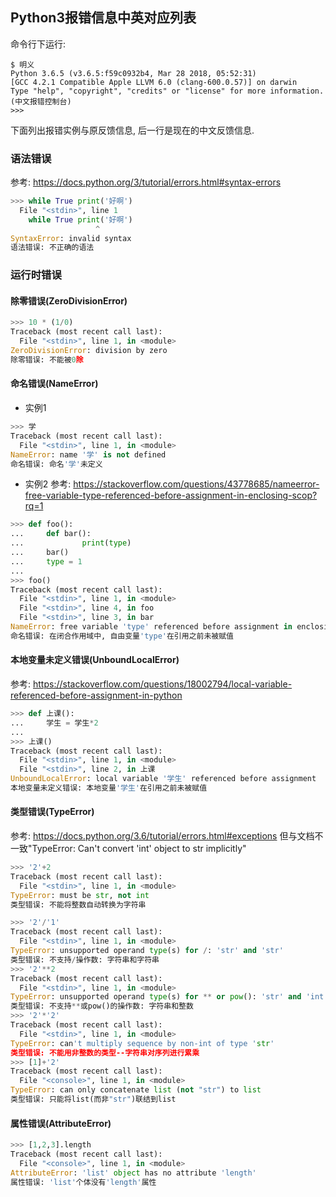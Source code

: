 ## Python3报错信息中英对应列表

命令行下运行:
```
$ 明义
Python 3.6.5 (v3.6.5:f59c0932b4, Mar 28 2018, 05:52:31) 
[GCC 4.2.1 Compatible Apple LLVM 6.0 (clang-600.0.57)] on darwin
Type "help", "copyright", "credits" or "license" for more information.
(中文报错控制台)
>>> 
```

下面列出报错实例与原反馈信息, 后一行是现在的中文反馈信息.

### 语法错误
参考: https://docs.python.org/3/tutorial/errors.html#syntax-errors
```python
>>> while True print('好啊')
  File "<stdin>", line 1
    while True print('好啊')
                   ^
SyntaxError: invalid syntax
语法错误: 不正确的语法
```

### 运行时错误

#### 除零错误(ZeroDivisionError)
```python
>>> 10 * (1/0)
Traceback (most recent call last):
  File "<stdin>", line 1, in <module>
ZeroDivisionError: division by zero
除零错误: 不能被0除
```

#### 命名错误(NameError)
- 实例1
```python
>>> 学
Traceback (most recent call last):
  File "<stdin>", line 1, in <module>
NameError: name '学' is not defined
命名错误: 命名'学'未定义
```
- 实例2
参考: https://stackoverflow.com/questions/43778685/nameerror-free-variable-type-referenced-before-assignment-in-enclosing-scop?rq=1
```python
>>> def foo():
...     def bar():
...             print(type)
...     bar()
...     type = 1
...
>>> foo()
Traceback (most recent call last):
  File "<stdin>", line 1, in <module>
  File "<stdin>", line 4, in foo
  File "<stdin>", line 3, in bar
NameError: free variable 'type' referenced before assignment in enclosing scope
命名错误: 在闭合作用域中, 自由变量'type'在引用之前未被赋值
```

#### 本地变量未定义错误(UnboundLocalError)
参考: https://stackoverflow.com/questions/18002794/local-variable-referenced-before-assignment-in-python
```python
>>> def 上课():
...     学生 = 学生*2
...
>>> 上课()
Traceback (most recent call last):
  File "<stdin>", line 1, in <module>
  File "<stdin>", line 2, in 上课
UnboundLocalError: local variable '学生' referenced before assignment
本地变量未定义错误: 本地变量'学生'在引用之前未被赋值
```

#### 类型错误(TypeError)
参考: https://docs.python.org/3.6/tutorial/errors.html#exceptions
但与文档不一致"TypeError: Can't convert 'int' object to str implicitly"
```python
>>> '2'+2
Traceback (most recent call last):
  File "<stdin>", line 1, in <module>
TypeError: must be str, not int
类型错误: 不能将整数自动转换为字符串
```

```python
>>> '2'/'1'
Traceback (most recent call last):
  File "<stdin>", line 1, in <module>
TypeError: unsupported operand type(s) for /: 'str' and 'str'
类型错误: 不支持/操作数: 字符串和字符串
>>> '2'**2
Traceback (most recent call last):
  File "<stdin>", line 1, in <module>
TypeError: unsupported operand type(s) for ** or pow(): 'str' and 'int'
类型错误: 不支持**或pow()的操作数: 字符串和整数
>>> '2'*'2'
Traceback (most recent call last):
  File "<stdin>", line 1, in <module>
TypeError: can't multiply sequence by non-int of type 'str'
类型错误: 不能用非整数的类型--字符串对序列进行累乘
>>> [1]+'2'
Traceback (most recent call last):
  File "<console>", line 1, in <module>
TypeError: can only concatenate list (not "str") to list
类型错误: 只能将list(而非"str")联结到list
```

#### 属性错误(AttributeError)
```python
>>> [1,2,3].length
Traceback (most recent call last):
  File "<console>", line 1, in <module>
AttributeError: 'list' object has no attribute 'length'
属性错误: 'list'个体没有'length'属性
```
